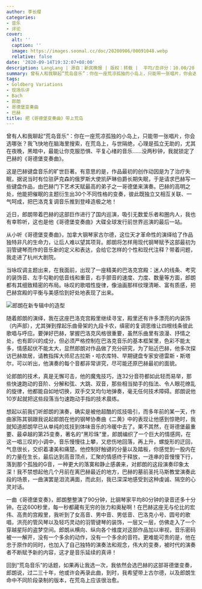 ```yaml
---
author: 李长缨
categories:
- 音乐
- 评论
cover:
  alt: ''
  caption: ''
  image: https://images.soomal.cc/doc/20200906/00091048.webp
  relative: false
date: '2020-09-14T19:32:07+08:00'
description: LangLang | 源自：新民晚报 | 版权：转载 |  平均/总评分：10.00/20
summary: 曾有人和我聊起“荒岛音乐”：你在一座荒凉孤独的小岛上，只能带一张唱片，你会选哪张？我飞快地在脑海里搜索，在荒岛上，与世隔绝，心理是孤立无助的，尤其在夜晚，黑暗中，最能让你克服恐惧、平复心绪的音乐……没两秒钟，我就锁定了巴赫的《哥德堡变奏曲》。
tags:
- Goldberg Variations
- 现场乐评
- Bach
- 郎朗
- 哥德堡变奏曲
- 巴赫
title: 把《哥德堡变奏曲》带上荒岛
---
```


曾有人和我聊起“荒岛音乐”：你在一座荒凉孤独的小岛上，只能带一张唱片，你会选哪张？我飞快地在脑海里搜索，在荒岛上，与世隔绝，心理是孤立无助的，尤其在夜晚，黑暗中，最能让你克服恐惧、平复心绪的音乐……没两秒钟，我就锁定了巴赫的《哥德堡变奏曲》。

这是巴赫键盘音乐的旷世巨著。有意思的是，作品最初的创作动因是为了治疗失眠，据说当时有位驻萨克森的俄罗斯大使凯萨琳伯爵长期失眠，于是请求巴赫写一些键盘作品，由巴赫门下艺术天赋最高的弟子之一哥德堡来演奏。巴赫的高明之处，他能把催眠的主题衍生出30个不同性格的变奏，彼此既独立又相互关联、一气呵成，把巴洛克复调音乐推到登峰造极之地！

近日，郎朗带着巴赫的这部巨作进行了国内巡演，吸引无数爱乐者和圈内人，我也有幸聆听，这也是他《哥德堡变奏曲》大碟全球发行前世界巡演的最后一站。

从小听《哥德堡变奏曲》，加拿大钢琴家古尔德，这位天才革命性的演绎给了作品独特非凡的生命力，让后人难以望其项背。郎朗将怎样用现代钢琴赋予这部最初为羽管键琴而作的音乐新的定义和表达，会给它怎样的个性和现代注释？带着问题，我走进了杭州大剧院。

当咏叹调主题出来，在我面前，出现了一座精美的巴洛克宫殿：迷人的线条、考究的装饰音、左手勾勒的低音线和重音，右手颤音的速度、力度、数量等方面，郎朗都有其细致精密的布局。咏叹的歌唱性旋律，像油画那样纹理清晰、富有质感，把巴赫宫殿的平衡与美感恰到好处地表现了出来。

![郎朗在新专辑中的造型](https://images.soomal.cc/doc/20200906/00091048.webp)





随着郎朗的演绎，我在这座巴洛克宫殿里继续寻宝，殿里还有许多漂亮的内装饰（内声部），尤其弹到撑起乐曲骨架的九段卡农，缜密的复调思维让四根线条彼此歌唱与呼应。要弹好巴赫，掌握巴洛克风格很重要，虽然乐曲里有浪漫、抒情之处，也有即兴的成分，但必须严格控制在巴洛克音乐的基本框架里，色彩不能太多，情感起伏不能太大，显然郎朗对作品做了充分研究，为了贴近巴赫，他多次探访巴赫故居，请教指挥大师尼古拉斯・哈农库特、早期键盘专家安德雷斯・斯塔尔，可以听出，他演奏的每个音都非常讲究，尽可能还原巴赫最初的面貌。

论郎朗的技术，真是无懈可击，他的魔鬼技巧，连32分音符都如此轻而易举，那些快速跑动的音阶、分解和弦、大跳、双音，那些相当拗手的指法、令人眼花缭乱的旋律，他都能自如地切换，双手交叉均匀地弹奏，毫无任何技术障碍。郎朗说他10岁起就把这些段落当匀速跑动手指的技术晨练。

想起以前我们听郎朗的演奏，确实是被他超酷的炫技吸引，而多年前的某一天，作曲家陈其钢跟我说起郎朗在他的钢琴协奏曲《二黄》中的表现让他感到惊艳时，我就知道郎朗早已从单纯的炫技到体味音乐的冷暖中去了。果不其然，在哥德堡最重要、最卓越的第25变奏，著名的“黑珍珠”里，郎朗编织了一个巨大的情感网，在这一唱三叹的小调中，音乐慢慢往上攀，又悲伤地回落，再上升，螺旋形的迂回，气息很长，交织着凄美和痛楚。他控制好触键的分量以及踏板，你感觉到一股内在的力量在生长，最后达到高音顶点，汇聚的情感终于释放，一连串的音慢慢下行，落到那个孤独的G音，一种更大的落寞和静止感袭来，对郎朗的这段演奏印象太深！我不禁想起他几个月前在离巴赫最近的地方，巴赫的墓前圣托马斯教堂演奏此段的场景，一曲演罢是泪流满面，而此刻，我已深深地感受到这种虔诚、隔空的心灵对话。

一曲《哥德堡变奏》，郎朗整整演了90分钟，比钢琴家平均80分钟的录音还多十分钟。在这600秒里，每一秒都藏有无穷的张力和奥秘啊！在巴赫这座无与伦比的宏伟、高贵的宫殿里，我听到了女高音、男中音、男低音、巴洛克小号、圆号的歌唱，洪亮的管风琴以及轻巧灵动的羽管键琴的装饰，一层又一层，仿佛走入了一个穿越星际的盗梦空间。郎朗从横向、纵向各个维度对这部作品加以审视，音乐密码被一一解开，没有一个多余的动作，没有一个多余的音符。更难能可贵的是，他在忠于原作的同时，也加入了自己独特的演奏法和观念，伟大的变奏，被时代的演奏者不断赋予新的内容，这才是音乐延续的真谛！

回到“荒岛音乐”的话题，如果再让我选一次，我依然会选巴赫的这部哥德堡变奏，郎朗说，过二三十年，他或许会再录此曲，到时，我希望带上古尔德，以及郎朗生命中不同阶段录制的版本，在荒岛上应该很治愈。